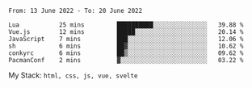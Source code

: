 <!--START_SECTION:waka-->

```text
From: 13 June 2022 - To: 20 June 2022

Lua           25 mins         ██████████░░░░░░░░░░░░░░░   39.88 %
Vue.js        12 mins         █████░░░░░░░░░░░░░░░░░░░░   20.14 %
JavaScript    7 mins          ███░░░░░░░░░░░░░░░░░░░░░░   12.06 %
sh            6 mins          ██▓░░░░░░░░░░░░░░░░░░░░░░   10.62 %
conkyrc       6 mins          ██▒░░░░░░░░░░░░░░░░░░░░░░   09.62 %
PacmanConf    2 mins          ▓░░░░░░░░░░░░░░░░░░░░░░░░   03.22 %
```

<!--END_SECTION:waka-->
My Stack: `html, css, js, vue, svelte`
